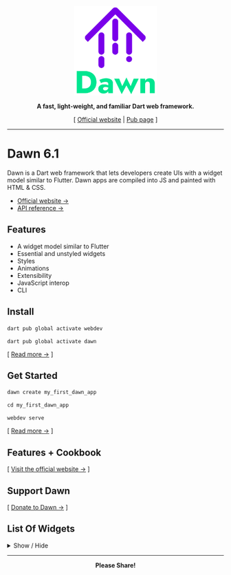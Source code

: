 <div align="center">

<img
    src="https://raw.githubusercontent.com/Hawmex/dawn/main/example/web/assets/title.svg"
    width="192px"
/>

**A fast, light-weight, and familiar Dart web framework.**

[ [Official website](https://dawn-dev.netlify.app) | [Pub page](https://pub.dev/packages/dawn) ]

</div>

---

# Dawn 6.1

Dawn is a Dart web framework that lets developers create UIs with a widget
model similar to Flutter. Dawn apps are compiled into JS and painted with HTML
& CSS.

- [Official website →](https://dawn-dev.netlify.app)
- [API reference →](https://pub.dev/documentation/dawn)

## Features

- A widget model similar to Flutter
- Essential and unstyled widgets
- Styles
- Animations
- Extensibility
- JavaScript interop
- CLI

## Install

```
dart pub global activate webdev
```

```
dart pub global activate dawn
```

[ [Read more →](https://dawn-dev.netlify.app) ]

## Get Started

```
dawn create my_first_dawn_app
```

```
cd my_first_dawn_app
```

```
webdev serve
```

[ [Read more →](https://dawn-dev.netlify.app) ]

## Features + Cookbook

[ [Visit the official website →](https://dawn-dev.netlify.app) ]

## Support Dawn

[ [Donate to Dawn →](https://dawn-dev.netlify.app) ]

## List Of Widgets

<details>

<summary>
Show / Hide
</summary>

- `InheritedWidget`
- `StatelessWidget`
- `StatelessBuilder`
- `StatefulWidget`
- `StatefulBuilder`
- `FutureBuilder`
- `StreamBuilder`
- `ConsumerBuilder`
- `Provider`
- `Navigator`
- `Text`
- `Image`
- `Container`

</details>

---

<div align="center">

**Please Share!**

</div>
